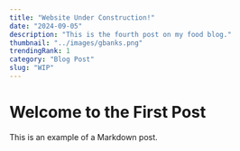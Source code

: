 ```yaml
---
title: "Website Under Construction!"
date: "2024-09-05"
description: "This is the fourth post on my food blog."
thumbnail: "../images/gbanks.png"
trendingRank: 1
category: "Blog Post"
slug: "WIP"
---
```


# Welcome to the First Post

This is an example of a Markdown post.
